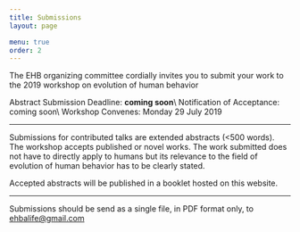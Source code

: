 ```yaml
---
title: Submissions
layout: page

menu: true
order: 2
---
```


The EHB organizing committee cordially invites you to submit your work to the 2019 workshop on evolution of human behavior

Abstract Submission Deadline: **coming soon**\\
Notification of Acceptance: coming soon\\
Workshop Convenes:  Monday 29 July 2019

_____

Submissions for contributed talks are extended abstracts (<500 words). The workshop accepts published or novel works. The work submitted does not have to directly apply to humans but its relevance to the field of evolution of human behavior has to be clearly stated.

Accepted abstracts will be published in a booklet hosted on this website.

____

Submissions should be send as a single file, in PDF format only, to ehbalife@gmail.com
